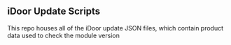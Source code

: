 ## iDoor Update Scripts
This repo houses all of the iDoor update JSON files, which contain product data used to check the module version
